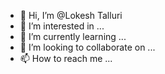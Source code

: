 - 👋 Hi, I’m @Lokesh Talluri
- 👀 I’m interested in ...
- 🌱 I’m currently learning ...
- 💞️ I’m looking to collaborate on ...
- 📫 How to reach me ...

<!---
lokeshcodercamp/lokeshcodercamp is a ✨ special ✨ repository because its `README.md` (this file) appears on your GitHub profile.
You can click the Preview link to take a look at your changes.
--->

